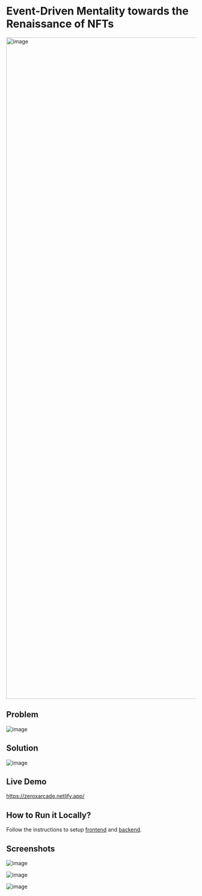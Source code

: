 # Event-Driven Mentality towards the Renaissance of NFTs

<img width="1754" alt="image" src="https://github.com/ZeroX-Games/eth-denver/assets/131199919/89475e31-b89f-4ca0-8f87-28c75afa286a">

## Problem

![image](https://github.com/ZeroX-Games/eth-denver/assets/131199919/4b1532c3-bf01-406c-9541-d689a8c79829)

## Solution

![image](https://github.com/ZeroX-Games/eth-denver/assets/131199919/22b722b7-9e81-4de6-a904-fed91810a425)


## Live Demo

https://zeroxarcade.netlify.app/

## How to Run it Locally?

Follow the instructions to setup [frontend](https://github.com/ZeroX-Games/eth-denver/blob/main/frontend/README.md) and [backend](https://github.com/ZeroX-Games/eth-denver/tree/main/backend).

## Screenshots

![image](https://github.com/ZeroX-Games/eth-denver/assets/131199919/8dd8b92e-40e6-47e8-a5c3-681198693f5d)

![image](https://github.com/ZeroX-Games/eth-denver/assets/131199919/16cf0c51-2127-43b2-b144-4dd02a47d34a)

![image](https://github.com/ZeroX-Games/eth-denver/assets/131199919/e5c81ccc-5390-43f4-bd94-1b98dea3d05b)

